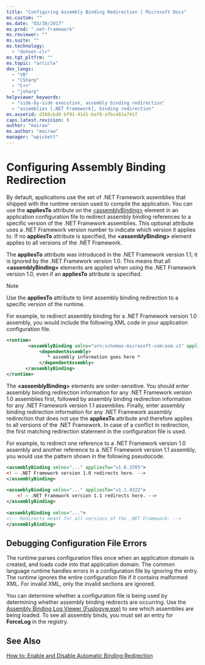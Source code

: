 ```yaml
---
title: "Configuring Assembly Binding Redirection | Microsoft Docs"
ms.custom: ""
ms.date: "03/30/2017"
ms.prod: ".net-framework"
ms.reviewer: ""
ms.suite: ""
ms.technology: 
  - "dotnet-clr"
ms.tgt_pltfrm: ""
ms.topic: "article"
dev_langs: 
  - "VB"
  - "CSharp"
  - "C++"
  - "jsharp"
helpviewer_keywords: 
  - "side-by-side execution, assembly binding redirection"
  - "assemblies [.NET Framework], binding redirection"
ms.assetid: d266cbd8-bf91-41d1-baf0-afbc481a741f
caps.latest.revision: 8
author: "mairaw"
ms.author: "mairaw"
manager: "wpickett"
---
```

# Configuring Assembly Binding Redirection
By default, applications use the set of .NET Framework assemblies that shipped with the runtime version used to compile the application. You can use the **appliesTo** attribute on the [\<assemblyBinding>](../../../docs/framework/configure-apps/file-schema/runtime/assemblybinding-element-for-runtime.md) element in an application configuration file to redirect assembly binding references to a specific version of the .NET Framework assemblies. This optional attribute uses a .NET Framework version number to indicate which version it applies to. If no **appliesTo** attribute is specified, the **\<assemblyBinding>** element applies to all versions of the .NET Framework.  
  
 The **appliesTo** attribute was introduced in the .NET Framework version 1.1; it is ignored by the .NET Framework version 1.0. This means that all **\<assemblyBinding>** elements are applied when using the .NET Framework version 1.0, even if an **appliesTo** attribute is specified.  
  
> [!NOTE]
>  Use the **appliesTo** attribute to limit assembly binding redirection to a specific version of the runtime.  
  
 For example, to redirect assembly binding for a .NET Framework version 1.0 assembly, you would include the following XML code in your application configuration file.  
  
```xml  
<runtime>  
        <assemblyBinding xmlns="urn:schemas-microsoft-com:asm.v1" appliesTo="v1.0.3705">  
            <dependentAssembly>   
               * assembly information goes here *  
            </dependentAssembly>  
       </assemblyBinding>  
</runtime>  
```  
  
 The **\<assemblyBinding>** elements are order-sensitive. You should enter assembly binding redirection information for any .NET Framework version 1.0 assemblies first, followed by assembly binding redirection information for any .NET Framework version 1.1 assemblies. Finally, enter assembly binding redirection information for any .NET Framework assembly redirection that does not use the **appliesTo** attribute and therefore applies to all versions of the .NET Framework. In case of a conflict in redirection, the first matching redirection statement in the configuration file is used.  
  
 For example, to redirect one reference to a .NET Framework version 1.0 assembly and another reference to a .NET Framework version 1.1 assembly, you would use the pattern shown in the following pseudocode.  
  
```xml  
<assemblyBinding xmlns="..." appliesTo="v1.0.3705">   
<! — .NET Framework version 1.0 redirects here. -->   
</assemblyBinding>   
  
<assemblyBinding xmlns="..." appliesTo="v1.1.4322">   
    <! — .NET Framework version 1.1 redirects here. -->   
</assemblyBinding>   
  
<assemblyBinding xmlns="...">   
<!-- Redirects meant for all versions of the .NET Framework. -->   
</assemblyBinding>  
```  
  
## Debugging Configuration File Errors  
 The runtime parses configuration files once when an application domain is created, and loads code into that application domain. The common language runtime handles errors in a configuration file by ignoring the entry. The runtime ignores the entire configuration file if it contains malformed XML. For invalid XML, only the invalid sections are ignored.  
  
 You can determine whether a configuration file is being used by determining whether assembly binding redirects are occurring. Use the [Assembly Binding Log Viewer (Fuslogvw.exe)](../../../docs/framework/tools/fuslogvw-exe-assembly-binding-log-viewer.md) to see which assemblies are being loaded. To see all assembly binds, you must set an entry for **ForceLog** in the registry.  
  
## See Also  
 [How to: Enable and Disable Automatic Binding Redirection](../../../docs/framework/configure-apps/how-to-enable-and-disable-automatic-binding-redirection.md)